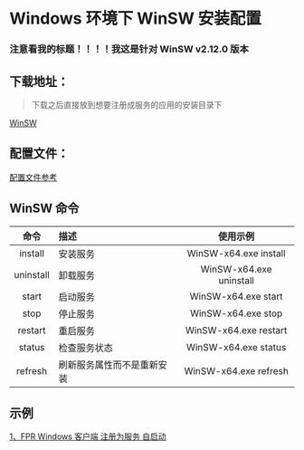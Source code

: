 # Windows 环境下 WinSW 安装配置 #

### 注意看我的标题！！！！我这是针对 WinSW v2.12.0 版本 ###

## 下载地址：

> 下载之后直接放到想要注册成服务的应用的安装目录下

[WinSW](https://github.com/winsw/winsw/releases/download/v2.12.0/WinSW-x64.exe)

## 配置文件：

[配置文件参考](sample.xml)

## WinSW 命令

|    命令     | 描述            |          使用示例           |
|:---------:|:--------------|:-----------------------:|
|  install  | 安装服务          |  WinSW-x64.exe install  |
| uninstall | 卸载服务          | WinSW-x64.exe uninstall |
|   start   | 启动服务          |   WinSW-x64.exe start   |
|   stop    | 停止服务          |   WinSW-x64.exe stop    |
|  restart  | 重启服务          |  WinSW-x64.exe restart  |
|  status   | 检查服务状态        |  WinSW-x64.exe status   |
|  refresh  | 刷新服务属性而不是重新安装 |  WinSW-x64.exe refresh  |

## 示例

[1、FPR Windows 客户端 注册为服务 自启动](FRP-Client.md)
